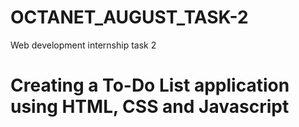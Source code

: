 # OCTANET_AUGUST_TASK-2

 Web development internship task 2

# Creating a To-Do List application using HTML, CSS and Javascript
